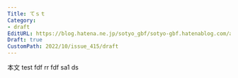 ```yaml
---
Title: てｓｔ
Category:
- draft
EditURL: https://blog.hatena.ne.jp/sotyo_gbf/sotyo-gbf.hatenablog.com/atom/entry/4207112889928710038
Draft: true
CustomPath: 2022/10/issue_415/draft
---
```


本文
test
fdf
rr
fdf
sa1
ds
